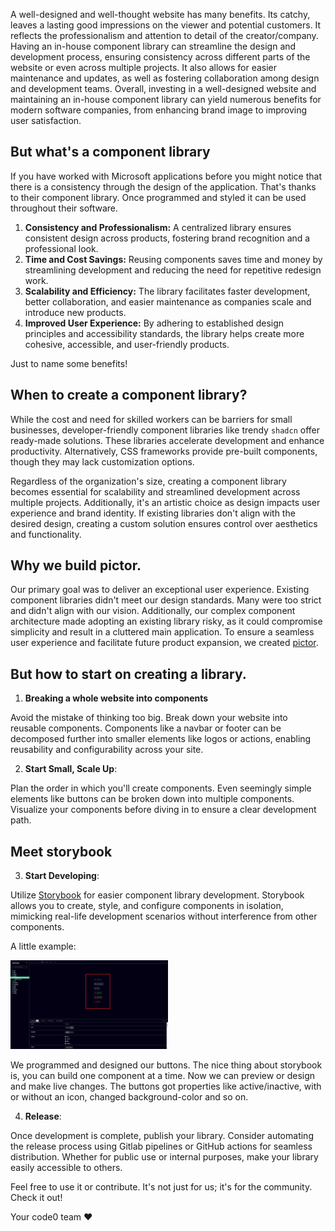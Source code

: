 A well-designed and well-thought website has many benefits. Its catchy, leaves a lasting good impressions on the viewer
and potential customers. It reflects the professionalism and attention to detail of the creator/company. Having an
in-house component library can streamline the design and development process, ensuring consistency
across different parts of the website or even across multiple projects. It also allows for easier
maintenance and updates, as well as fostering collaboration among design and development teams. Overall, investing in a
well-designed website and maintaining an in-house component library can yield numerous benefits for modern software
companies, from enhancing brand image to improving user satisfaction.

## But what's a component library

If you have worked with Microsoft applications before you might notice that there is a consistency through the design of
the application. That's thanks to their component library. Once programmed and styled it can be used throughout their
software.

1. **Consistency and Professionalism:** A centralized library ensures consistent design across products, fostering brand
   recognition and a professional look.
2. **Time and Cost Savings:** Reusing components saves time and money by streamlining development and reducing the need
   for repetitive redesign work.
3. **Scalability and Efficiency:** The library facilitates faster development, better collaboration, and easier
   maintenance
   as companies scale and introduce new products.
4. **Improved User Experience:** By adhering to established design principles and accessibility standards, the library
   helps create more cohesive, accessible, and user-friendly products.

Just to name some benefits!

## When to create a component library?

While the cost and need for skilled workers can be barriers for small businesses, developer-friendly component libraries
like trendy `shadcn` offer ready-made solutions. These libraries accelerate development and enhance productivity.
Alternatively, CSS frameworks provide pre-built components, though they may lack customization options.

Regardless of the organization's size, creating a component library becomes essential for scalability and streamlined
development across multiple projects. Additionally, it's an artistic choice as design impacts user experience and brand
identity. If existing libraries don't align with the desired design, creating a custom solution ensures control over
aesthetics and functionality.

## Why we build pictor.

Our primary goal was to deliver an exceptional user experience. Existing component libraries didn't meet our design
standards. Many were too strict and didn't align with our vision. Additionally, our complex component architecture
made adopting an existing library risky, as it could compromise simplicity and result in a cluttered main application.
To ensure a seamless user experience and facilitate future product expansion, we created [pictor](https://github.com/code0-tech/pictor).

## But how to start on creating a library.

1. **Breaking a whole website into components**

Avoid the mistake of thinking too big. Break down your website into reusable
components. Components like a navbar or footer can be decomposed further into smaller elements like logos or actions,
enabling reusability and configurability across your site.

2. **Start Small, Scale Up**: 
 
Plan the order in which you'll create components. Even seemingly simple elements like buttons
can be broken down into multiple components. Visualize your components before diving in to ensure a clear development
path.

## Meet storybook

3. **Start Developing**: 
 
Utilize [Storybook](https://storybook.js.org/docs/get-started) for easier component library development. Storybook allows you to create, style,
and configure components in isolation, mimicking real-life development scenarios without interference from other
components.

A little example:

<img src="./pictures/com_lib_1.png" width="50%" height="50%" alt="storybook_prev_one">

We programmed and designed our buttons. The nice thing about storybook is, you can build one component at a time. 
Now we can preview or design and make live changes. The buttons got properties like active/inactive, with or without an 
icon, changed background-color and so on.  

4. **Release**: 
 
Once development is complete, publish your library. Consider automating the release process using Gitlab pipelines
or GitHub actions for seamless distribution. Whether for public use or internal purposes, make your library easily
accessible to others.

Feel free to use it or contribute. It's not just for us; it's for the community. Check it out!

Your code0 team ❤️